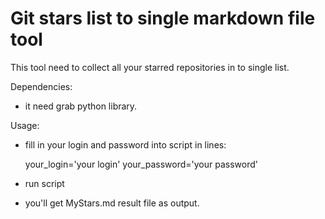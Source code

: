 # Git stars list to single markdown file tool #

This tool need to collect all your starred repositories in to single list.

Dependencies:
- it need grab python library.

Usage: 
- fill in your login and password into script in lines:

    your_login='your login'
    your_password='your password'

- run script
- you'll get MyStars.md result file as output.